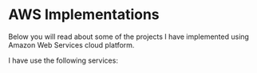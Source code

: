 # AWS Implementations

Below you will read about some of the projects I have implemented using Amazon Web Services cloud platform.

I have use the following services: 

<div style="display: inline_block">
    <br>
    <h5></h5>
</div>
